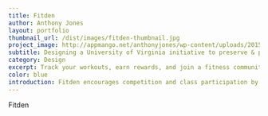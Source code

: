 ```yaml
---
title: Fitden
author: Anthony Jones
layout: portfolio
thumbnail_url: /dist/images/fitden-thumbnail.jpg
project_image: http://appmango.net/anthonyjones/wp-content/uploads/2015/09/mobile-home-sized.jpg
subtitle: Designing a University of Virginia initiative to preserve & provide access to geospatial datalines.
category: Design
excerpt: Track your workouts, earn rewards, and join a fitness community in your area with Fitden. Good Things Come To Those Who Sweat
color: blue
introduction: Fitden encourages competition and class participation by providing rewards, statistics, and real-time performance data to gym members.
---
```


Fitden